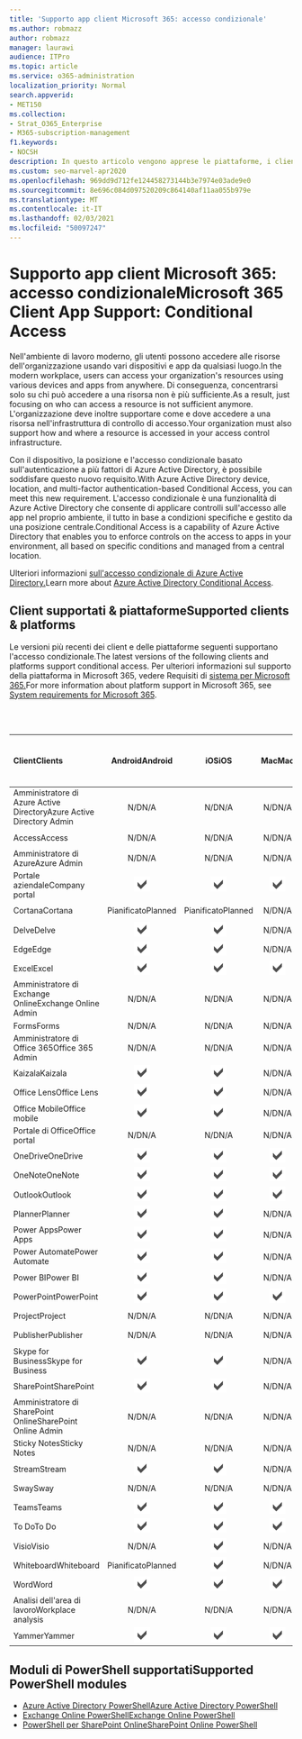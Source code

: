 ```yaml
---
title: 'Supporto app client Microsoft 365: accesso condizionale'
ms.author: robmazz
author: robmazz
manager: laurawi
audience: ITPro
ms.topic: article
ms.service: o365-administration
localization_priority: Normal
search.appverid:
- MET150
ms.collection:
- Strat_O365_Enterprise
- M365-subscription-management
f1.keywords:
- NOCSH
description: In questo articolo vengono apprese le piattaforme, i client e i moduli di PowerShell che supportano l'accesso condizionale per Microsoft 365.
ms.custom: seo-marvel-apr2020
ms.openlocfilehash: 969dd9d712fe124458273144b3e7974e03ade9e0
ms.sourcegitcommit: 8e696c084d097520209c864140af11aa055b979e
ms.translationtype: MT
ms.contentlocale: it-IT
ms.lasthandoff: 02/03/2021
ms.locfileid: "50097247"
---
```

# <a name="microsoft-365-client-app-support-conditional-access"></a><span data-ttu-id="677a6-103">Supporto app client Microsoft 365: accesso condizionale</span><span class="sxs-lookup"><span data-stu-id="677a6-103">Microsoft 365 Client App Support: Conditional Access</span></span>

<span data-ttu-id="677a6-104">Nell'ambiente di lavoro moderno, gli utenti possono accedere alle risorse dell'organizzazione usando vari dispositivi e app da qualsiasi luogo.</span><span class="sxs-lookup"><span data-stu-id="677a6-104">In the modern workplace, users can access your organization's resources using various devices and apps from anywhere.</span></span> <span data-ttu-id="677a6-105">Di conseguenza, concentrarsi solo su chi può accedere a una risorsa non è più sufficiente.</span><span class="sxs-lookup"><span data-stu-id="677a6-105">As a result, just focusing on who can access a resource is not sufficient anymore.</span></span> <span data-ttu-id="677a6-106">L'organizzazione deve inoltre supportare come e dove accedere a una risorsa nell'infrastruttura di controllo di accesso.</span><span class="sxs-lookup"><span data-stu-id="677a6-106">Your organization must also support how and where a resource is accessed in your access control infrastructure.</span></span>

<span data-ttu-id="677a6-107">Con il dispositivo, la posizione e l'accesso condizionale basato sull'autenticazione a più fattori di Azure Active Directory, è possibile soddisfare questo nuovo requisito.</span><span class="sxs-lookup"><span data-stu-id="677a6-107">With Azure Active Directory device, location, and multi-factor authentication-based Conditional Access, you can meet this new requirement.</span></span> <span data-ttu-id="677a6-108">L'accesso condizionale è una funzionalità di Azure Active Directory che consente di applicare controlli sull'accesso alle app nel proprio ambiente, il tutto in base a condizioni specifiche e gestito da una posizione centrale.</span><span class="sxs-lookup"><span data-stu-id="677a6-108">Conditional Access is a capability of Azure Active Directory that enables you to enforce controls on the access to apps in your environment, all based on specific conditions and managed from a central location.</span></span>

<span data-ttu-id="677a6-109">Ulteriori informazioni [sull'accesso condizionale di Azure Active Directory.](/azure/active-directory/conditional-access/)</span><span class="sxs-lookup"><span data-stu-id="677a6-109">Learn more about [Azure Active Directory Conditional Access](/azure/active-directory/conditional-access/).</span></span>

## <a name="supported-clients--platforms"></a><span data-ttu-id="677a6-110">Client supportati & piattaforme</span><span class="sxs-lookup"><span data-stu-id="677a6-110">Supported clients & platforms</span></span>

<span data-ttu-id="677a6-111">Le versioni più recenti dei client e delle piattaforme seguenti supportano l'accesso condizionale.</span><span class="sxs-lookup"><span data-stu-id="677a6-111">The latest versions of the following clients and platforms support conditional access.</span></span> <span data-ttu-id="677a6-112">Per ulteriori informazioni sul supporto della piattaforma in Microsoft 365, vedere Requisiti di [sistema per Microsoft 365.](/microsoft-365/microsoft-365-and-office-resources)</span><span class="sxs-lookup"><span data-stu-id="677a6-112">For more information about platform support in Microsoft 365, see [System requirements for Microsoft 365](/microsoft-365/microsoft-365-and-office-resources).</span></span>

<br>
<br>

| <span data-ttu-id="677a6-113">Client</span><span class="sxs-lookup"><span data-stu-id="677a6-113">Clients</span></span> | <span data-ttu-id="677a6-114">Android</span><span class="sxs-lookup"><span data-stu-id="677a6-114">Android</span></span> | <span data-ttu-id="677a6-115">iOS</span><span class="sxs-lookup"><span data-stu-id="677a6-115">iOS</span></span> | <span data-ttu-id="677a6-116">Mac</span><span class="sxs-lookup"><span data-stu-id="677a6-116">Mac</span></span>| <span data-ttu-id="677a6-117">Windows 10</span><span class="sxs-lookup"><span data-stu-id="677a6-117">Windows 10</span></span> <br> <span data-ttu-id="677a6-118">App moderne</span><span class="sxs-lookup"><span data-stu-id="677a6-118">Modern Apps</span></span>| <span data-ttu-id="677a6-119">Windows 10</span><span class="sxs-lookup"><span data-stu-id="677a6-119">Windows 10</span></span> <br> <span data-ttu-id="677a6-120">Desktop</span><span class="sxs-lookup"><span data-stu-id="677a6-120">Desktop</span></span> |
|:---|:---:|:---:|:---:|:---:|:---:|
| <span data-ttu-id="677a6-121">Amministratore di Azure Active Directory</span><span class="sxs-lookup"><span data-stu-id="677a6-121">Azure Active Directory Admin</span></span> | <span data-ttu-id="677a6-122">N/D</span><span class="sxs-lookup"><span data-stu-id="677a6-122">N/A</span></span> | <span data-ttu-id="677a6-123">N/D</span><span class="sxs-lookup"><span data-stu-id="677a6-123">N/A</span></span> | <span data-ttu-id="677a6-124">N/D</span><span class="sxs-lookup"><span data-stu-id="677a6-124">N/A</span></span> | <span data-ttu-id="677a6-125">N/D</span><span class="sxs-lookup"><span data-stu-id="677a6-125">N/A</span></span> | ![Supportato](../media/check-mark.png) |
| <span data-ttu-id="677a6-127">Access</span><span class="sxs-lookup"><span data-stu-id="677a6-127">Access</span></span> | <span data-ttu-id="677a6-128">N/D</span><span class="sxs-lookup"><span data-stu-id="677a6-128">N/A</span></span> | <span data-ttu-id="677a6-129">N/D</span><span class="sxs-lookup"><span data-stu-id="677a6-129">N/A</span></span> | <span data-ttu-id="677a6-130">N/D</span><span class="sxs-lookup"><span data-stu-id="677a6-130">N/A</span></span> | <span data-ttu-id="677a6-131">N/D</span><span class="sxs-lookup"><span data-stu-id="677a6-131">N/A</span></span> | ![Supportato](../media/check-mark.png) |
| <span data-ttu-id="677a6-133">Amministratore di Azure</span><span class="sxs-lookup"><span data-stu-id="677a6-133">Azure Admin</span></span> | <span data-ttu-id="677a6-134">N/D</span><span class="sxs-lookup"><span data-stu-id="677a6-134">N/A</span></span> | <span data-ttu-id="677a6-135">N/D</span><span class="sxs-lookup"><span data-stu-id="677a6-135">N/A</span></span> | <span data-ttu-id="677a6-136">N/D</span><span class="sxs-lookup"><span data-stu-id="677a6-136">N/A</span></span> | <span data-ttu-id="677a6-137">N/D</span><span class="sxs-lookup"><span data-stu-id="677a6-137">N/A</span></span> | <span data-ttu-id="677a6-138">N/D</span><span class="sxs-lookup"><span data-stu-id="677a6-138">N/A</span></span> |
| <span data-ttu-id="677a6-139">Portale aziendale</span><span class="sxs-lookup"><span data-stu-id="677a6-139">Company portal</span></span> | ![Supportato](../media/check-mark.png) | ![Supportato](../media/check-mark.png) | ![Supportato](../media/check-mark.png) | ![Supportato](../media/check-mark.png) | <span data-ttu-id="677a6-144">N/D</span><span class="sxs-lookup"><span data-stu-id="677a6-144">N/A</span></span> |
| <span data-ttu-id="677a6-145">Cortana</span><span class="sxs-lookup"><span data-stu-id="677a6-145">Cortana</span></span> | <span data-ttu-id="677a6-146">Pianificato</span><span class="sxs-lookup"><span data-stu-id="677a6-146">Planned</span></span> | <span data-ttu-id="677a6-147">Pianificato</span><span class="sxs-lookup"><span data-stu-id="677a6-147">Planned</span></span> | <span data-ttu-id="677a6-148">N/D</span><span class="sxs-lookup"><span data-stu-id="677a6-148">N/A</span></span> | ![Supportato](../media/check-mark.png) | <span data-ttu-id="677a6-150">N/D</span><span class="sxs-lookup"><span data-stu-id="677a6-150">N/A</span></span> |
| <span data-ttu-id="677a6-151">Delve</span><span class="sxs-lookup"><span data-stu-id="677a6-151">Delve</span></span> | ![Supportato](../media/check-mark.png) | ![Supportato](../media/check-mark.png) | <span data-ttu-id="677a6-154">N/D</span><span class="sxs-lookup"><span data-stu-id="677a6-154">N/A</span></span> | <span data-ttu-id="677a6-155">N/D</span><span class="sxs-lookup"><span data-stu-id="677a6-155">N/A</span></span> | <span data-ttu-id="677a6-156">N/D</span><span class="sxs-lookup"><span data-stu-id="677a6-156">N/A</span></span> |
| <span data-ttu-id="677a6-157">Edge</span><span class="sxs-lookup"><span data-stu-id="677a6-157">Edge</span></span> | ![Supportato](../media/check-mark.png) | ![Supportato](../media/check-mark.png) | <span data-ttu-id="677a6-160">N/D</span><span class="sxs-lookup"><span data-stu-id="677a6-160">N/A</span></span> | <span data-ttu-id="677a6-161">N/D</span><span class="sxs-lookup"><span data-stu-id="677a6-161">N/A</span></span> | ![Supportato](../media/check-mark.png) |
| <span data-ttu-id="677a6-163">Excel</span><span class="sxs-lookup"><span data-stu-id="677a6-163">Excel</span></span> | ![Supportato](../media/check-mark.png) | ![Supportato](../media/check-mark.png) | ![Supportato](../media/check-mark.png) | ![Supportato](../media/check-mark.png) | ![Supportato](../media/check-mark.png) |
| <span data-ttu-id="677a6-169">Amministratore di Exchange Online</span><span class="sxs-lookup"><span data-stu-id="677a6-169">Exchange Online Admin</span></span> | <span data-ttu-id="677a6-170">N/D</span><span class="sxs-lookup"><span data-stu-id="677a6-170">N/A</span></span> | <span data-ttu-id="677a6-171">N/D</span><span class="sxs-lookup"><span data-stu-id="677a6-171">N/A</span></span> | <span data-ttu-id="677a6-172">N/D</span><span class="sxs-lookup"><span data-stu-id="677a6-172">N/A</span></span> | <span data-ttu-id="677a6-173">N/D</span><span class="sxs-lookup"><span data-stu-id="677a6-173">N/A</span></span> | ![Supportato](../media/check-mark.png) |
| <span data-ttu-id="677a6-175">Forms</span><span class="sxs-lookup"><span data-stu-id="677a6-175">Forms</span></span> | <span data-ttu-id="677a6-176">N/D</span><span class="sxs-lookup"><span data-stu-id="677a6-176">N/A</span></span> | <span data-ttu-id="677a6-177">N/D</span><span class="sxs-lookup"><span data-stu-id="677a6-177">N/A</span></span> | <span data-ttu-id="677a6-178">N/D</span><span class="sxs-lookup"><span data-stu-id="677a6-178">N/A</span></span> | <span data-ttu-id="677a6-179">N/D</span><span class="sxs-lookup"><span data-stu-id="677a6-179">N/A</span></span> | <span data-ttu-id="677a6-180">N/D</span><span class="sxs-lookup"><span data-stu-id="677a6-180">N/A</span></span> |
| <span data-ttu-id="677a6-181">Amministratore di Office 365</span><span class="sxs-lookup"><span data-stu-id="677a6-181">Office 365 Admin</span></span> | <span data-ttu-id="677a6-182">N/D</span><span class="sxs-lookup"><span data-stu-id="677a6-182">N/A</span></span> | <span data-ttu-id="677a6-183">N/D</span><span class="sxs-lookup"><span data-stu-id="677a6-183">N/A</span></span> | <span data-ttu-id="677a6-184">N/D</span><span class="sxs-lookup"><span data-stu-id="677a6-184">N/A</span></span> | <span data-ttu-id="677a6-185">N/D</span><span class="sxs-lookup"><span data-stu-id="677a6-185">N/A</span></span> | ![Supportato](../media/check-mark.png) |  |
| <span data-ttu-id="677a6-187">Kaizala</span><span class="sxs-lookup"><span data-stu-id="677a6-187">Kaizala</span></span> | ![Supportato](../media/check-mark.png) | ![Supportato](../media/check-mark.png) | <span data-ttu-id="677a6-190">N/D</span><span class="sxs-lookup"><span data-stu-id="677a6-190">N/A</span></span> | <span data-ttu-id="677a6-191">N/D</span><span class="sxs-lookup"><span data-stu-id="677a6-191">N/A</span></span> | <span data-ttu-id="677a6-192">N/D</span><span class="sxs-lookup"><span data-stu-id="677a6-192">N/A</span></span> |
| <span data-ttu-id="677a6-193">Office Lens</span><span class="sxs-lookup"><span data-stu-id="677a6-193">Office Lens</span></span>| ![Supportato](../media/check-mark.png) | ![Supportato](../media/check-mark.png) | <span data-ttu-id="677a6-196">N/D</span><span class="sxs-lookup"><span data-stu-id="677a6-196">N/A</span></span> | ![Supportato](../media/check-mark.png) | <span data-ttu-id="677a6-198">N/D</span><span class="sxs-lookup"><span data-stu-id="677a6-198">N/A</span></span> |
| <span data-ttu-id="677a6-199">Office Mobile</span><span class="sxs-lookup"><span data-stu-id="677a6-199">Office mobile</span></span> | ![Supportato](../media/check-mark.png) | ![Supportato](../media/check-mark.png) | <span data-ttu-id="677a6-202">N/D</span><span class="sxs-lookup"><span data-stu-id="677a6-202">N/A</span></span> | <span data-ttu-id="677a6-203">N/D</span><span class="sxs-lookup"><span data-stu-id="677a6-203">N/A</span></span> | <span data-ttu-id="677a6-204">N/D</span><span class="sxs-lookup"><span data-stu-id="677a6-204">N/A</span></span> |
| <span data-ttu-id="677a6-205">Portale di Office</span><span class="sxs-lookup"><span data-stu-id="677a6-205">Office portal</span></span> | <span data-ttu-id="677a6-206">N/D</span><span class="sxs-lookup"><span data-stu-id="677a6-206">N/A</span></span> | <span data-ttu-id="677a6-207">N/D</span><span class="sxs-lookup"><span data-stu-id="677a6-207">N/A</span></span> | <span data-ttu-id="677a6-208">N/D</span><span class="sxs-lookup"><span data-stu-id="677a6-208">N/A</span></span> | ![Supportato](../media/check-mark.png) | <span data-ttu-id="677a6-210">N/D</span><span class="sxs-lookup"><span data-stu-id="677a6-210">N/A</span></span> |
| <span data-ttu-id="677a6-211">OneDrive</span><span class="sxs-lookup"><span data-stu-id="677a6-211">OneDrive</span></span> | ![Supportato](../media/check-mark.png) | ![Supportato](../media/check-mark.png) | ![Supportato](../media/check-mark.png) | ![Supportato](../media/check-mark.png) | ![Supportato](../media/check-mark.png) |
| <span data-ttu-id="677a6-217">OneNote</span><span class="sxs-lookup"><span data-stu-id="677a6-217">OneNote</span></span> | ![Supportato](../media/check-mark.png) | ![Supportato](../media/check-mark.png) | ![Supportato](../media/check-mark.png) | ![Supportato](../media/check-mark.png) | ![Supportato](../media/check-mark.png) |
| <span data-ttu-id="677a6-223">Outlook</span><span class="sxs-lookup"><span data-stu-id="677a6-223">Outlook</span></span> | ![Supportato](../media/check-mark.png) | ![Supportato](../media/check-mark.png) | ![Supportato](../media/check-mark.png) | ![Supportato](../media/check-mark.png) | ![Supportato](../media/check-mark.png) |
| <span data-ttu-id="677a6-229">Planner</span><span class="sxs-lookup"><span data-stu-id="677a6-229">Planner</span></span> | ![Supportato](../media/check-mark.png) | ![Supportato](../media/check-mark.png) | <span data-ttu-id="677a6-232">N/D</span><span class="sxs-lookup"><span data-stu-id="677a6-232">N/A</span></span> | <span data-ttu-id="677a6-233">N/D</span><span class="sxs-lookup"><span data-stu-id="677a6-233">N/A</span></span> | <span data-ttu-id="677a6-234">N/D</span><span class="sxs-lookup"><span data-stu-id="677a6-234">N/A</span></span> |
| <span data-ttu-id="677a6-235">Power Apps</span><span class="sxs-lookup"><span data-stu-id="677a6-235">Power Apps</span></span> | ![Supportato](../media/check-mark.png) | ![Supportato](../media/check-mark.png) | <span data-ttu-id="677a6-238">N/D</span><span class="sxs-lookup"><span data-stu-id="677a6-238">N/A</span></span> | <span data-ttu-id="677a6-239">Pianificato</span><span class="sxs-lookup"><span data-stu-id="677a6-239">Planned</span></span> | <span data-ttu-id="677a6-240">N/D</span><span class="sxs-lookup"><span data-stu-id="677a6-240">N/A</span></span> |
| <span data-ttu-id="677a6-241">Power Automate</span><span class="sxs-lookup"><span data-stu-id="677a6-241">Power Automate</span></span> | ![Supportato](../media/check-mark.png) | ![Supportato](../media/check-mark.png) | <span data-ttu-id="677a6-244">N/D</span><span class="sxs-lookup"><span data-stu-id="677a6-244">N/A</span></span> | <span data-ttu-id="677a6-245">N/D</span><span class="sxs-lookup"><span data-stu-id="677a6-245">N/A</span></span> | <span data-ttu-id="677a6-246">N/D</span><span class="sxs-lookup"><span data-stu-id="677a6-246">N/A</span></span> |
| <span data-ttu-id="677a6-247">Power BI</span><span class="sxs-lookup"><span data-stu-id="677a6-247">Power BI</span></span> | ![Supportato](../media/check-mark.png) | ![Supportato](../media/check-mark.png) | <span data-ttu-id="677a6-250">N/D</span><span class="sxs-lookup"><span data-stu-id="677a6-250">N/A</span></span> | ![Supportato](../media/check-mark.png) | ![Supportato](../media/check-mark.png) |
| <span data-ttu-id="677a6-253">PowerPoint</span><span class="sxs-lookup"><span data-stu-id="677a6-253">PowerPoint</span></span> | ![Supportato](../media/check-mark.png) | ![Supportato](../media/check-mark.png) | ![Supportato](../media/check-mark.png) | ![Supportato](../media/check-mark.png) | ![Supportato](../media/check-mark.png) |
| <span data-ttu-id="677a6-259">Project</span><span class="sxs-lookup"><span data-stu-id="677a6-259">Project</span></span> | <span data-ttu-id="677a6-260">N/D</span><span class="sxs-lookup"><span data-stu-id="677a6-260">N/A</span></span> | <span data-ttu-id="677a6-261">N/D</span><span class="sxs-lookup"><span data-stu-id="677a6-261">N/A</span></span> | <span data-ttu-id="677a6-262">N/D</span><span class="sxs-lookup"><span data-stu-id="677a6-262">N/A</span></span> | <span data-ttu-id="677a6-263">N/D</span><span class="sxs-lookup"><span data-stu-id="677a6-263">N/A</span></span> | ![Supportato](../media/check-mark.png) |
| <span data-ttu-id="677a6-265">Publisher</span><span class="sxs-lookup"><span data-stu-id="677a6-265">Publisher</span></span> | <span data-ttu-id="677a6-266">N/D</span><span class="sxs-lookup"><span data-stu-id="677a6-266">N/A</span></span> | <span data-ttu-id="677a6-267">N/D</span><span class="sxs-lookup"><span data-stu-id="677a6-267">N/A</span></span> | <span data-ttu-id="677a6-268">N/D</span><span class="sxs-lookup"><span data-stu-id="677a6-268">N/A</span></span> | <span data-ttu-id="677a6-269">N/D</span><span class="sxs-lookup"><span data-stu-id="677a6-269">N/A</span></span> | ![Supportato](../media/check-mark.png) |
| <span data-ttu-id="677a6-271">Skype for Business</span><span class="sxs-lookup"><span data-stu-id="677a6-271">Skype for Business</span></span> | ![Supportato](../media/check-mark.png) | ![Supportato](../media/check-mark.png) | <span data-ttu-id="677a6-274">N/D</span><span class="sxs-lookup"><span data-stu-id="677a6-274">N/A</span></span> | <span data-ttu-id="677a6-275">N/D</span><span class="sxs-lookup"><span data-stu-id="677a6-275">N/A</span></span> | <span data-ttu-id="677a6-276">N/D</span><span class="sxs-lookup"><span data-stu-id="677a6-276">N/A</span></span> ||
| <span data-ttu-id="677a6-277">SharePoint</span><span class="sxs-lookup"><span data-stu-id="677a6-277">SharePoint</span></span> | ![Supportato](../media/check-mark.png) | ![Supportato](../media/check-mark.png) | <span data-ttu-id="677a6-280">N/D</span><span class="sxs-lookup"><span data-stu-id="677a6-280">N/A</span></span> | <span data-ttu-id="677a6-281">N/D</span><span class="sxs-lookup"><span data-stu-id="677a6-281">N/A</span></span> | <span data-ttu-id="677a6-282">N/D</span><span class="sxs-lookup"><span data-stu-id="677a6-282">N/A</span></span> |
| <span data-ttu-id="677a6-283">Amministratore di SharePoint Online</span><span class="sxs-lookup"><span data-stu-id="677a6-283">SharePoint Online Admin</span></span> | <span data-ttu-id="677a6-284">N/D</span><span class="sxs-lookup"><span data-stu-id="677a6-284">N/A</span></span> | <span data-ttu-id="677a6-285">N/D</span><span class="sxs-lookup"><span data-stu-id="677a6-285">N/A</span></span> | <span data-ttu-id="677a6-286">N/D</span><span class="sxs-lookup"><span data-stu-id="677a6-286">N/A</span></span> | <span data-ttu-id="677a6-287">N/D</span><span class="sxs-lookup"><span data-stu-id="677a6-287">N/A</span></span> | ![Supportato](../media/check-mark.png) |
| <span data-ttu-id="677a6-289">Sticky Notes</span><span class="sxs-lookup"><span data-stu-id="677a6-289">Sticky Notes</span></span> | <span data-ttu-id="677a6-290">N/D</span><span class="sxs-lookup"><span data-stu-id="677a6-290">N/A</span></span> | <span data-ttu-id="677a6-291">N/D</span><span class="sxs-lookup"><span data-stu-id="677a6-291">N/A</span></span> | <span data-ttu-id="677a6-292">N/D</span><span class="sxs-lookup"><span data-stu-id="677a6-292">N/A</span></span> | ![Supportato](../media/check-mark.png) | <span data-ttu-id="677a6-294">N/D</span><span class="sxs-lookup"><span data-stu-id="677a6-294">N/A</span></span> |
| <span data-ttu-id="677a6-295">Stream</span><span class="sxs-lookup"><span data-stu-id="677a6-295">Stream</span></span> | ![Supportato](../media/check-mark.png) | ![Supportato](../media/check-mark.png) | <span data-ttu-id="677a6-298">N/D</span><span class="sxs-lookup"><span data-stu-id="677a6-298">N/A</span></span> | <span data-ttu-id="677a6-299">N/D</span><span class="sxs-lookup"><span data-stu-id="677a6-299">N/A</span></span> | <span data-ttu-id="677a6-300">N/D</span><span class="sxs-lookup"><span data-stu-id="677a6-300">N/A</span></span> |
| <span data-ttu-id="677a6-301">Sway</span><span class="sxs-lookup"><span data-stu-id="677a6-301">Sway</span></span> | <span data-ttu-id="677a6-302">N/D</span><span class="sxs-lookup"><span data-stu-id="677a6-302">N/A</span></span> | <span data-ttu-id="677a6-303">N/D</span><span class="sxs-lookup"><span data-stu-id="677a6-303">N/A</span></span> | <span data-ttu-id="677a6-304">N/D</span><span class="sxs-lookup"><span data-stu-id="677a6-304">N/A</span></span> | ![Supportato](../media/check-mark.png) | <span data-ttu-id="677a6-306">N/D</span><span class="sxs-lookup"><span data-stu-id="677a6-306">N/A</span></span> |
| <span data-ttu-id="677a6-307">Teams</span><span class="sxs-lookup"><span data-stu-id="677a6-307">Teams</span></span> | ![Supportato](../media/check-mark.png) | ![Supportato](../media/check-mark.png) | ![Supportato](../media/check-mark.png) | <span data-ttu-id="677a6-311">N/D</span><span class="sxs-lookup"><span data-stu-id="677a6-311">N/A</span></span> | ![Supportato](../media/check-mark.png) |
| <span data-ttu-id="677a6-313">To Do</span><span class="sxs-lookup"><span data-stu-id="677a6-313">To Do</span></span> | ![Supportato](../media/check-mark.png) | ![Supportato](../media/check-mark.png) | ![Supportato](../media/check-mark.png) | ![Supportato](../media/check-mark.png) | <span data-ttu-id="677a6-318">N/D</span><span class="sxs-lookup"><span data-stu-id="677a6-318">N/A</span></span> |
| <span data-ttu-id="677a6-319">Visio</span><span class="sxs-lookup"><span data-stu-id="677a6-319">Visio</span></span> | <span data-ttu-id="677a6-320">N/D</span><span class="sxs-lookup"><span data-stu-id="677a6-320">N/A</span></span> | ![Supportato](../media/check-mark.png) | <span data-ttu-id="677a6-322">N/D</span><span class="sxs-lookup"><span data-stu-id="677a6-322">N/A</span></span> | <span data-ttu-id="677a6-323">N/D</span><span class="sxs-lookup"><span data-stu-id="677a6-323">N/A</span></span> | ![Supportato](../media/check-mark.png) |
| <span data-ttu-id="677a6-325">Whiteboard</span><span class="sxs-lookup"><span data-stu-id="677a6-325">Whiteboard</span></span> | <span data-ttu-id="677a6-326">Pianificato</span><span class="sxs-lookup"><span data-stu-id="677a6-326">Planned</span></span> | ![Supportato](../media/check-mark.png) | <span data-ttu-id="677a6-328">N/D</span><span class="sxs-lookup"><span data-stu-id="677a6-328">N/A</span></span> | ![Supportato](../media/check-mark.png) | <span data-ttu-id="677a6-330">N/D</span><span class="sxs-lookup"><span data-stu-id="677a6-330">N/A</span></span> |
| <span data-ttu-id="677a6-331">Word</span><span class="sxs-lookup"><span data-stu-id="677a6-331">Word</span></span> | ![Supportato](../media/check-mark.png) | ![Supportato](../media/check-mark.png) | ![Supportato](../media/check-mark.png) | ![Supportato](../media/check-mark.png) | ![Supportato](../media/check-mark.png) |
| <span data-ttu-id="677a6-337">Analisi dell'area di lavoro</span><span class="sxs-lookup"><span data-stu-id="677a6-337">Workplace analysis</span></span> | <span data-ttu-id="677a6-338">N/D</span><span class="sxs-lookup"><span data-stu-id="677a6-338">N/A</span></span> | <span data-ttu-id="677a6-339">N/D</span><span class="sxs-lookup"><span data-stu-id="677a6-339">N/A</span></span> | <span data-ttu-id="677a6-340">N/D</span><span class="sxs-lookup"><span data-stu-id="677a6-340">N/A</span></span> | <span data-ttu-id="677a6-341">N/D</span><span class="sxs-lookup"><span data-stu-id="677a6-341">N/A</span></span> | <span data-ttu-id="677a6-342">N/D</span><span class="sxs-lookup"><span data-stu-id="677a6-342">N/A</span></span> |
| <span data-ttu-id="677a6-343">Yammer</span><span class="sxs-lookup"><span data-stu-id="677a6-343">Yammer</span></span> | ![Supportato](../media/check-mark.png) | ![Supportato](../media/check-mark.png) | ![Supportato](../media/check-mark.png) | <span data-ttu-id="677a6-347">N/D</span><span class="sxs-lookup"><span data-stu-id="677a6-347">N/A</span></span> | ![Supportato](../media/check-mark.png) |

## <a name="supported-powershell-modules"></a><span data-ttu-id="677a6-349">Moduli di PowerShell supportati</span><span class="sxs-lookup"><span data-stu-id="677a6-349">Supported PowerShell modules</span></span>

- [<span data-ttu-id="677a6-350">Azure Active Directory PowerShell</span><span class="sxs-lookup"><span data-stu-id="677a6-350">Azure Active Directory PowerShell</span></span>](/powershell/azure/active-directory/overview?view=azureadps-2.0)
- [<span data-ttu-id="677a6-351">Exchange Online PowerShell</span><span class="sxs-lookup"><span data-stu-id="677a6-351">Exchange Online PowerShell</span></span>](/powershell/exchange/exchange-online-powershell)
- [<span data-ttu-id="677a6-352">PowerShell per SharePoint Online</span><span class="sxs-lookup"><span data-stu-id="677a6-352">SharePoint Online PowerShell</span></span>](/powershell/sharepoint/sharepoint-online/connect-sharepoint-online)
